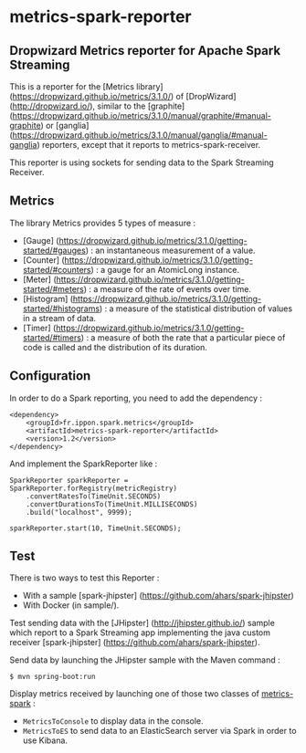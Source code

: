 metrics-spark-reporter
=============

## Dropwizard Metrics reporter for Apache Spark Streaming

This is a reporter for the [Metrics library] (https://dropwizard.github.io/metrics/3.1.0/)
of [DropWizard] (http://dropwizard.io/),
similar to the [graphite] (https://dropwizard.github.io/metrics/3.1.0/manual/graphite/#manual-graphite)
or [ganglia] (https://dropwizard.github.io/metrics/3.1.0/manual/ganglia/#manual-ganglia) reporters,
except that it reports to metrics-spark-receiver.

This reporter is using sockets for sending data to the Spark Streaming Receiver.

## Metrics

The library Metrics provides 5 types of measure :
* [Gauge] (https://dropwizard.github.io/metrics/3.1.0/getting-started/#gauges) :
an instantaneous measurement of a value.
* [Counter] (https://dropwizard.github.io/metrics/3.1.0/getting-started/#counters) :
a gauge for an AtomicLong instance.
* [Meter] (https://dropwizard.github.io/metrics/3.1.0/getting-started/#meters) :
a measure of the rate of events over time.
* [Histogram] (https://dropwizard.github.io/metrics/3.1.0/getting-started/#histograms) :
a measure of the statistical distribution of values in a stream of data.
* [Timer] (https://dropwizard.github.io/metrics/3.1.0/getting-started/#timers) :
a measure of both the rate that a particular piece of code is called and the distribution of its duration.

## Configuration

In order to do a Spark reporting, you need to add the dependency :
```
<dependency>
	<groupId>fr.ippon.spark.metrics</groupId>
	<artifactId>metrics-spark-reporter</artifactId>
	<version>1.2</version>
</dependency>
```

And implement the SparkReporter like :
```
SparkReporter sparkReporter = SparkReporter.forRegistry(metricRegistry)
	.convertRatesTo(TimeUnit.SECONDS)
    .convertDurationsTo(TimeUnit.MILLISECONDS)
    .build("localhost", 9999);

sparkReporter.start(10, TimeUnit.SECONDS);
```

## Test

There is two ways to test this Reporter :

* With a sample [spark-jhipster] (https://github.com/ahars/spark-jhipster)
* With Docker (in sample/).


Test sending data with the [JHipster] (http://jhipster.github.io/) sample which report
to a Spark Streaming app implementing
the java custom receiver [spark-jhipster] (https://github.com/ahars/spark-jhipster).

Send data by launching the JHipster sample with the Maven command :
```
$ mvn spring-boot:run
```

Display metrics received by launching one of those two classes
of [metrics-spark](https://github.com/ahars/metrics-spark) :
* `MetricsToConsole` to display data in the console.
* `MetricsToES` to send data to an ElasticSearch server via Spark in order to use Kibana.

